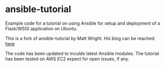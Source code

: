 ansible-tutorial
================

Example code for a tutorial on using Ansible for setup and deployment of a Flask/WSGI application on Ubuntu.

This is a fork of ansible-tutorial by Matt Wright. His blog can be reached [here](http://mattupstate.com/python/devops/2012/08/07/flask-wsgi-application-deployment-with-ubuntu-ansible-nginx-supervisor-and-uwsgi.html)

The code has been updated to inculde latest Ansible modules. The tutorial has been tested on AWS EC2 expect for open issues, if any.

